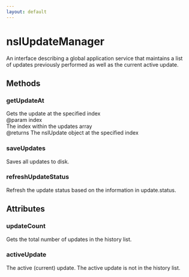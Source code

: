 ```yaml
---
layout: default
---
```


# nsIUpdateManager #
  
An interface describing a global application service that maintains a list  
of updates previously performed as well as the current active update.  
  

## Methods ##

### getUpdateAt ###
  
Gets the update at the specified index  
@param   index  
         The index within the updates array  
@returns The nsIUpdate object at the specified index  
  

### saveUpdates ###
  
Saves all updates to disk.  
  

### refreshUpdateStatus ###
  
Refresh the update status based on the information in update.status.  
  

## Attributes ##

### updateCount ###
  
Gets the total number of updates in the history list.  
  

### activeUpdate ###
  
The active (current) update. The active update is not in the history list.  
  
